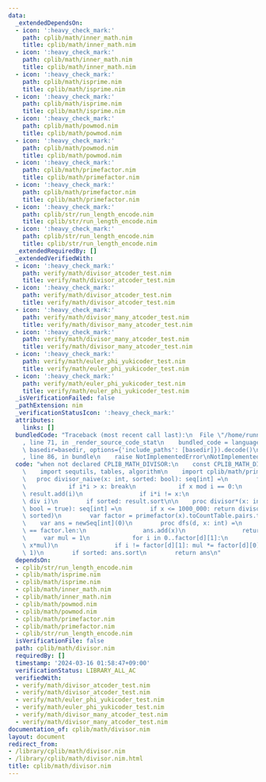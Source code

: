 ```yaml
---
data:
  _extendedDependsOn:
  - icon: ':heavy_check_mark:'
    path: cplib/math/inner_math.nim
    title: cplib/math/inner_math.nim
  - icon: ':heavy_check_mark:'
    path: cplib/math/inner_math.nim
    title: cplib/math/inner_math.nim
  - icon: ':heavy_check_mark:'
    path: cplib/math/isprime.nim
    title: cplib/math/isprime.nim
  - icon: ':heavy_check_mark:'
    path: cplib/math/isprime.nim
    title: cplib/math/isprime.nim
  - icon: ':heavy_check_mark:'
    path: cplib/math/powmod.nim
    title: cplib/math/powmod.nim
  - icon: ':heavy_check_mark:'
    path: cplib/math/powmod.nim
    title: cplib/math/powmod.nim
  - icon: ':heavy_check_mark:'
    path: cplib/math/primefactor.nim
    title: cplib/math/primefactor.nim
  - icon: ':heavy_check_mark:'
    path: cplib/math/primefactor.nim
    title: cplib/math/primefactor.nim
  - icon: ':heavy_check_mark:'
    path: cplib/str/run_length_encode.nim
    title: cplib/str/run_length_encode.nim
  - icon: ':heavy_check_mark:'
    path: cplib/str/run_length_encode.nim
    title: cplib/str/run_length_encode.nim
  _extendedRequiredBy: []
  _extendedVerifiedWith:
  - icon: ':heavy_check_mark:'
    path: verify/math/divisor_atcoder_test.nim
    title: verify/math/divisor_atcoder_test.nim
  - icon: ':heavy_check_mark:'
    path: verify/math/divisor_atcoder_test.nim
    title: verify/math/divisor_atcoder_test.nim
  - icon: ':heavy_check_mark:'
    path: verify/math/divisor_many_atcoder_test.nim
    title: verify/math/divisor_many_atcoder_test.nim
  - icon: ':heavy_check_mark:'
    path: verify/math/divisor_many_atcoder_test.nim
    title: verify/math/divisor_many_atcoder_test.nim
  - icon: ':heavy_check_mark:'
    path: verify/math/euler_phi_yukicoder_test.nim
    title: verify/math/euler_phi_yukicoder_test.nim
  - icon: ':heavy_check_mark:'
    path: verify/math/euler_phi_yukicoder_test.nim
    title: verify/math/euler_phi_yukicoder_test.nim
  _isVerificationFailed: false
  _pathExtension: nim
  _verificationStatusIcon: ':heavy_check_mark:'
  attributes:
    links: []
  bundledCode: "Traceback (most recent call last):\n  File \"/home/runner/.local/lib/python3.10/site-packages/onlinejudge_verify/documentation/build.py\"\
    , line 71, in _render_source_code_stat\n    bundled_code = language.bundle(stat.path,\
    \ basedir=basedir, options={'include_paths': [basedir]}).decode()\n  File \"/home/runner/.local/lib/python3.10/site-packages/onlinejudge_verify/languages/nim.py\"\
    , line 86, in bundle\n    raise NotImplementedError\nNotImplementedError\n"
  code: "when not declared CPLIB_MATH_DIVISOR:\n    const CPLIB_MATH_DIVISOR* = 1\n\
    \    import sequtils, tables, algorithm\n    import cplib/math/primefactor\n \
    \   proc divisor_naive(x: int, sorted: bool): seq[int] =\n        for i in 1..x:\n\
    \            if i*i > x: break\n            if x mod i == 0:\n               \
    \ result.add(i)\n                if i*i != x:\n                    result.add(x\
    \ div i)\n        if sorted: result.sort\n\n    proc divisor*(x: int, sorted:\
    \ bool = true): seq[int] =\n        if x <= 1000_000: return divisor_naive(x,\
    \ sorted)\n        var factor = primefactor(x).toCountTable.pairs.toSeq\n    \
    \    var ans = newSeq[int](0)\n        proc dfs(d, x: int) =\n            if d\
    \ == factor.len:\n                ans.add(x)\n                return\n       \
    \     var mul = 1\n            for i in 0..factor[d][1]:\n                dfs(d+1,\
    \ x*mul)\n                if i != factor[d][1]: mul *= factor[d][0]\n        dfs(0,\
    \ 1)\n        if sorted: ans.sort\n        return ans\n"
  dependsOn:
  - cplib/str/run_length_encode.nim
  - cplib/math/isprime.nim
  - cplib/math/isprime.nim
  - cplib/math/inner_math.nim
  - cplib/math/inner_math.nim
  - cplib/math/powmod.nim
  - cplib/math/powmod.nim
  - cplib/math/primefactor.nim
  - cplib/math/primefactor.nim
  - cplib/str/run_length_encode.nim
  isVerificationFile: false
  path: cplib/math/divisor.nim
  requiredBy: []
  timestamp: '2024-03-16 01:58:47+09:00'
  verificationStatus: LIBRARY_ALL_AC
  verifiedWith:
  - verify/math/divisor_atcoder_test.nim
  - verify/math/divisor_atcoder_test.nim
  - verify/math/euler_phi_yukicoder_test.nim
  - verify/math/euler_phi_yukicoder_test.nim
  - verify/math/divisor_many_atcoder_test.nim
  - verify/math/divisor_many_atcoder_test.nim
documentation_of: cplib/math/divisor.nim
layout: document
redirect_from:
- /library/cplib/math/divisor.nim
- /library/cplib/math/divisor.nim.html
title: cplib/math/divisor.nim
---
```

